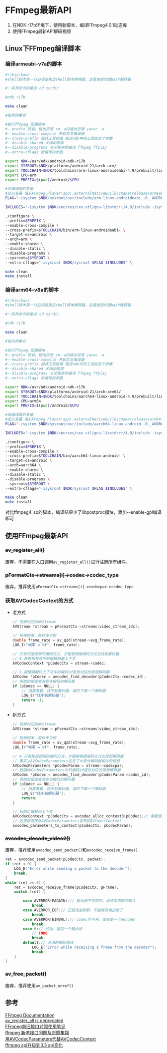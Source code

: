 # FFmpeg最新API

1. 在NDK r17b环境下，使用新脚本，编译FFmpeg4.0.1动态库
2. 使用FFmpeg最新API解码视频

## Linux下FFmpeg编译脚本

### 编译armeabi-v7a的脚本

```bash
#!/bin/bash
#shell脚本第一行必须是指定shell脚本解释器，这里使用的是bash解释器

#一系列命令的集合 cd xx;dir

#ndk r17b

make clean

#指令的集合

#执行ffmpeg 配置脚本
#--prefix 安装、输出目录 so、a的输出目录 javac -o
#--enable-cross-compile 开启交叉编译器
#--cross-prefix 编译工具前缀 指定ndk中的工具给这个参数
#--disable-shared 关闭动态库
#--disable-programs 关闭程序的编译 ffmpeg ffplay
#--extra-cflags 给编译的参数

export NDK=/usr/ndk/android-ndk-r17b
export SYSROOT=$NDK/platforms/android-21/arch-arm/
export TOOLCHAIN=$NDK/toolchains/arm-linux-androideabi-4.9/prebuilt/linux-x86_64
export CPU=arm
export PREFIX=$(pwd)/android/$CPU

#给编译器的变量
#定义变量 值从FFmpeg_Player\app\.externalNativeBuild\cmake\release\armeabi-v7a\build.ninja 复制的
FLAG="-isystem $NDK/sysroot/usr/include/arm-linux-androideabi -D__ANDROID_API__=21 -g -DANDROID -ffunction-sections -funwind-tables -fstack-protector-strong -no-canonical-prefixes -march=armv7-a -mfloat-abi=softfp -mfpu=vfpv3-d16 -mthumb -Wa,--noexecstack -Wformat -Werror=format-security  -Os -DNDEBUG  -fPIC"

INCLUDES="-isystem $NDK/sources/cxx-stl/gnu-libstdc++/4.9/include -isystem $NDK/sources/cxx-stl/gnu-libstdc++/4.9/libs/armeabi-v7a/include -isystem $NDK/sources/cxx-stl/gnu-libstdc++/4.9/include/backward"

./configure \
--prefix=$PREFIX \
--enable-cross-compile \
--cross-prefix=$TOOLCHAIN/bin/arm-linux-androideabi- \
--target-os=android \
--arch=arm \
--enable-shared \
--disable-static \
--disable-programs \
--sysroot=$SYSROOT \
--extra-cflags="-isysroot $NDK/sysroot $FLAG $INCLUDES" \

make clean
make install
```

### 编译arm64-v8a的脚本

```bash
#!/bin/bash
#shell脚本第一行必须是指定shell脚本解释器，这里使用的是bash解释器

#一系列命令的集合 cd xx;dir

#ndk r17b

make clean

#指令的集合

#执行ffmpeg 配置脚本
#--prefix 安装、输出目录 so、a的输出目录 javac -o
#--enable-cross-compile 开启交叉编译器
#--cross-prefix 编译工具前缀 指定ndk中的工具给这个参数
#--disable-shared 关闭动态库
#--disable-programs 关闭程序的编译 ffmpeg ffplay
#--extra-cflags 给编译的参数

export NDK=/usr/ndk/android-ndk-r17b
export SYSROOT=$NDK/platforms/android-21/arch-arm64/
export TOOLCHAIN=$NDK/toolchains/aarch64-linux-android-4.9/prebuilt/linux-x86_64
export CPU=arm64
export PREFIX=$(pwd)/android/$CPU

#给编译器的变量
#定义变量 值从FFmpeg_Player\app\.externalNativeBuild\cmake\release\arm64-v8a\build.ninja 复制的
FLAG="-isystem $NDK/sysroot/usr/include/aarch64-linux-android -D__ANDROID_API__=21 -g -DANDROID -ffunction-sections -funwind-tables -fstack-protector-strong -no-canonical-prefixes -Wa,--noexecstack -Wformat -Werror=format-security  -O2 -DNDEBUG  -fPIC"

INCLUDES="-isystem $NDK/sources/cxx-stl/gnu-libstdc++/4.9/include -isystem $NDK/sources/cxx-stl/gnu-libstdc++/4.9/libs/arm64-v8a/include -isystem $NDK/sources/cxx-stl/gnu-libstdc++/4.9/include/backward"

./configure \
--prefix=$PREFIX \
--enable-cross-compile \
--cross-prefix=$TOOLCHAIN/bin/aarch64-linux-android- \
--target-os=android \
--arch=aarch64 \
--enable-shared \
--disable-static \
--disable-programs \
--sysroot=$SYSROOT \
--extra-cflags="-isysroot $NDK/sysroot $FLAG $INCLUDES" \

make clean
make install
```

对比ffmpeg4_so的脚本，编译结果少了libpostproc模块，添加--enable-gpl编译即可

## 使用FFmpeg最新API

### ~~av_register_all()~~

废弃，不需要在入口调用`av_register_all()`进行注册所有组件。

### ~~pFormatCtx->streams[i]->codec~~->codec_type

废弃，推荐使用`pFormatCtx->streams[i]->codecpar->codec_type`

### 获取AVCodecContext的方式

* 老方式
    
    ```c
    // 视频对应的AVStream
    AVStream *stream = pFormatCtx->streams[video_stream_idx];
    
    // 视频帧率，每秒多少帧
    double frame_rate = av_q2d(stream->avg_frame_rate);
    LOG_I("帧率 = %f", frame_rate);
    
    // 只有知道视频的编码方式，才能够根据编码方式去找到解码器
    // 4.获取视频流中的编解码器上下文
    AVCodecContext *pCodecCtx = stream->codec;
    
    // 5.根据编解码上下文中的编码id查找对应的视频解码器
    AVCodec *pCodec = avcodec_find_decoder(pCodecCtx->codec_id);
    // 例如加密或者没有该编码的解码器
    if (pCodec == NULL) {
        // 迅雷看看，找不到解码器，临时下载一个解码器
        LOG_E("找不到解码器");
        return -1;
    }
    ```

* 新方式

    ```c
    // 视频对应的AVStream
    AVStream *stream = pFormatCtx->streams[video_stream_idx];

    // 视频帧率，每秒多少帧
    double frame_rate = av_q2d(stream->avg_frame_rate);
    LOG_I("帧率 = %f", frame_rate);

    // 4.只有知道视频的编码方式，才能够根据编码方式去找到解码器
    // 事实上AVCodecParameters包含了大部分解码器相关的信息
    AVCodecParameters *pCodecParam = stream->codecpar;
    // 根据AVCodecParameters中的编码id查找对应的视频解码器
    AVCodec *pCodec = avcodec_find_decoder(pCodecParam->codec_id);
    // 例如加密或者没有该编码的解码器
    if (pCodec == NULL) {
        // 迅雷看看，找不到解码器，临时下载一个解码器
        LOG_E("找不到解码器");
        return;
    }

    // 初始化编解码上下文
    AVCodecContext *pCodecCtx = avcodec_alloc_context3(pCodec);// 需要使用avcodec_free_context释放
    // 这里是直接从AVCodecParameters复制到AVCodecContext
    avcodec_parameters_to_context(pCodecCtx, pCodecParam);
    ```

### ~~avcodec_decode_video2()~~

废弃，推荐使用`avcodec_send_packet()`和`avcodec_receive_frame()`

```c
ret = avcodec_send_packet(pCodecCtx, packet);
if (ret < 0) {
    LOG_E("Error while sending a packet to the decoder");
    break;
}
while (ret >= 0) {
    ret = avcodec_receive_frame(pCodecCtx, pFrame);
    switch (ret) {

        case AVERROR(EAGAIN):// 输出是不可用的，必须发送新的输入
            break;
        case AVERROR_EOF:// 已经完全刷新，不会再有输出帧了
            break;
        case AVERROR(EINVAL):// codec打不开，或者是一个encoder
            break;
        case 0:// 成功，返回一个输出帧
            // TODO
            break;
        default:// 合法的解码错误
            LOG_E("Error while receiving a frame from the decoder");
            break;
    }
}
```

### ~~av_free_packet()~~

废弃，推荐使用`av_packet_unref()`

## 参考

[FFmpeg Documentation](http://ffmpeg.org/doxygen/trunk/index.html)  
[av_register_all is deprecated](https://github.com/intel/libyami-utils/pull/118)  
[FFmpeg新旧接口对照使用笔记](https://blog.csdn.net/zhangwu1241/article/details/53183590)  
[ffmpeg 新老接口问题及对照集锦](https://blog.csdn.net/sukhoi27smk/article/details/18842725)  
[用AVCodecParameters代替AVCodecContext](https://blog.csdn.net/luotuo44/article/details/54981809)  
[ffmpeg api升级到3.3 api变化](https://www.cnblogs.com/elesos/p/6866599.html)